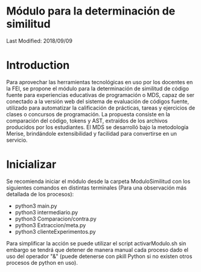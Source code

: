 Módulo para la determinación de similitud
=============

Last Modified: 2018/09/09

Introduction
============
Para aprovechar las herramientas tecnológicas en uso por los docentes en la FEI, se propone el módulo para la determinación de similitud de código fuente para experiencias educativas de programación o MDS, capaz de ser conectado a la versión web del sistema de evaluación de códigos fuente, utilizado para automatizar la calificación de prácticas, tareas y ejercicios de clases o concursos de programación. La propuesta consiste en la comparación del código, tokens y AST, extraídos de los archivos producidos por los estudiantes. El MDS se desarrolló bajo la metodología Merise, brindándole extensibilidad y facilidad para convertirse en un servicio.

Inicializar
============
Se recomienda iniciar el módulo desde la carpeta ModuloSimilitud con los siguientes comandos en distintas terminales (Para una observación más detallada de los procesos):
- python3 main.py
- python3 intermediario.py
- python3 Comparacion/contra.py
- python3 Extraccion/meta.py
- python3 clienteExperimentos.py

Para simplificar la acción se puede utilizar el script activarModulo.sh sin embargo se tendrá que detener de manera manual cada proceso dado el uso del operador "&" (puede detenerse con pkill Python si no existen otros procesos de python en uso).